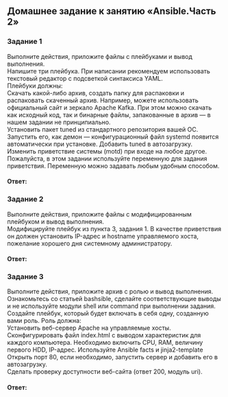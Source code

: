## Домашнее задание к занятию «Ansible.Часть 2»  

### Задание 1  
Выполните действия, приложите файлы с плейбуками и вывод выполнения.  
Напишите три плейбука. При написании рекомендуем использовать текстовый редактор с подсветкой синтаксиса YAML.  
Плейбуки должны:  
Скачать какой-либо архив, создать папку для распаковки и распаковать скаченный архив. Например, можете использовать официальный сайт и зеркало Apache Kafka. При этом можно скачать как исходный код, так и бинарные файлы, запакованные в архив — в нашем задании не принципиально.  
Установить пакет tuned из стандартного репозитория вашей ОС. Запустить его, как демон — конфигурационный файл systemd появится автоматически при установке. Добавить tuned в автозагрузку.  
Изменить приветствие системы (motd) при входе на любое другое. Пожалуйста, в этом задании используйте переменную для задания приветствия. Переменную можно задавать любым удобным способом.  

#### Ответ:    

### Задание 2  
Выполните действия, приложите файлы с модифицированным плейбуком и вывод выполнения.  
Модифицируйте плейбук из пункта 3, задания 1. В качестве приветствия он должен установить IP-адрес и hostname управляемого хоста, пожелание хорошего дня системному администратору.  

#### Ответ:  

### Задание 3  
Выполните действия, приложите архив с ролью и вывод выполнения.  
Ознакомьтесь со статьей bashsible, сделайте соответствующие выводы и не используйте модули shell или command при выполнении задания.  
Создайте плейбук, который будет включать в себя одну, созданную вами роль. Роль должна:  
Установить веб-сервер Apache на управляемые хосты.  
Сконфигурировать файл index.html c выводом характеристик для каждого компьютера. Необходимо включить CPU, RAM, величину первого HDD, IP-адрес. Используйте Ansible facts и jinja2-template  
Открыть порт 80, если необходимо, запустить сервер и добавить его в автозагрузку.  
Сделать проверку доступности веб-сайта (ответ 200, модуль uri).  

#### Ответ:  
